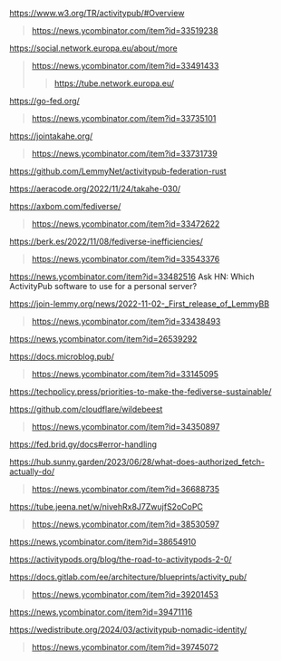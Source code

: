 https://www.w3.org/TR/activitypub/#Overview
> https://news.ycombinator.com/item?id=33519238

https://social.network.europa.eu/about/more
> https://news.ycombinator.com/item?id=33491433
> > https://tube.network.europa.eu/

https://go-fed.org/
> https://news.ycombinator.com/item?id=33735101

https://jointakahe.org/
> https://news.ycombinator.com/item?id=33731739

https://github.com/LemmyNet/activitypub-federation-rust

https://aeracode.org/2022/11/24/takahe-030/

https://axbom.com/fediverse/
> https://news.ycombinator.com/item?id=33472622

https://berk.es/2022/11/08/fediverse-inefficiencies/
> https://news.ycombinator.com/item?id=33543376

https://news.ycombinator.com/item?id=33482516 Ask HN: Which ActivityPub software to use for a personal server?

https://join-lemmy.org/news/2022-11-02-_First_release_of_LemmyBB
> https://news.ycombinator.com/item?id=33438493

https://news.ycombinator.com/item?id=26539292

https://docs.microblog.pub/
> https://news.ycombinator.com/item?id=33145095

https://techpolicy.press/priorities-to-make-the-fediverse-sustainable/

https://github.com/cloudflare/wildebeest
> https://news.ycombinator.com/item?id=34350897

https://fed.brid.gy/docs#error-handling

https://hub.sunny.garden/2023/06/28/what-does-authorized_fetch-actually-do/
> https://news.ycombinator.com/item?id=36688735

https://tube.jeena.net/w/nivehRx8J7ZwujfS2oCoPC
> https://news.ycombinator.com/item?id=38530597

https://news.ycombinator.com/item?id=38654910

https://activitypods.org/blog/the-road-to-activitypods-2-0/

https://docs.gitlab.com/ee/architecture/blueprints/activity_pub/
> https://news.ycombinator.com/item?id=39201453

https://news.ycombinator.com/item?id=39471116

https://wedistribute.org/2024/03/activitypub-nomadic-identity/
> https://news.ycombinator.com/item?id=39745072